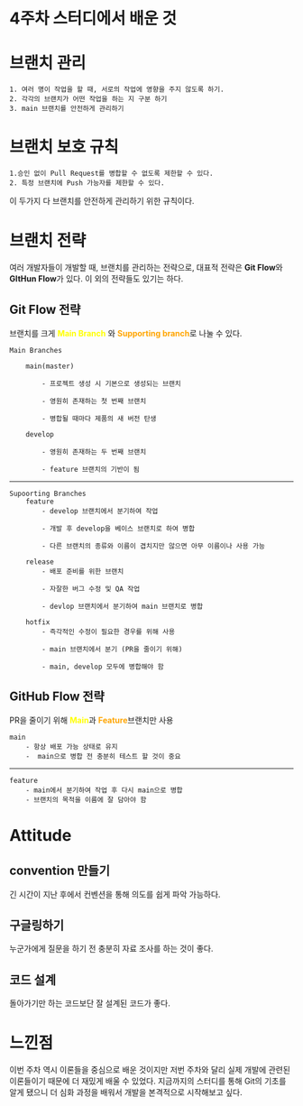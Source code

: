 4주차 스터디에서 배운 것
================
# 브랜치 관리
    1. 여러 명이 작업을 할 때, 서로의 작업에 영향을 주지 않도록 하기.
    2. 각각의 브랜치가 어떤 작업을 하는 지 구분 하기
    3. main 브랜치를 안전하게 관리하기

# 브랜치 보호 규칙
    1.승인 없이 Pull Request를 병합할 수 없도록 제한할 수 있다.
    2. 특정 브랜치에 Push 가능자를 제한할 수 있다.

이 두가지 다 브랜치를 안전하게 관리하기 위한 규칙이다.

# 브랜치 전략
여러 개발자들이 개발할 때, 브랜치를 관리하는 전략으로, 대표적 전략은 **Git Flow**와 **GItHun Flow**가 있다. 이 외의 전략들도 있기는 하다.

## Git Flow 전략
브랜치를 크게 **<span style="color:Yellow">Main Branch** 와 **<span style="color:Orange">Supporting branch**로 나눌 수 있다.

    Main Branches

        main(master)

            - 프로젝트 생성 시 기본으로 생성되는 브랜치

            - 영원히 존재하는 첫 번째 브랜치

            - 병합될 때마다 제품의 새 버전 탄생

        develop

            - 영원히 존재하는 두 번째 브랜치

            - feature 브랜치의 기반이 됨
-----------
    Supoorting Branches
        feature
            - develop 브랜치에서 분기하여 작업
            
            - 개발 후 develop을 베이스 브랜치로 하여 병합
            
            - 다른 브랜치의 종류와 이름이 겹치지만 않으면 아무 이름이나 사용 가능

        release
            - 배포 준비를 위한 브랜치
            
            - 자잘한 버그 수정 및 QA 작업
            
            - devlop 브랜치에서 분기하여 main 브랜치로 병합

        hotfix
            - 즉각적인 수정이 필요한 경우를 위해 사용
            
            - main 브랜치에서 분기 (PR을 줄이기 위해)
            
            - main, develop 모두에 병합해야 함


## GitHub Flow 전략
PR을 줄이기 위해 **<span style = "Color:Yellow">Main**과 **<span style = "Color:Orange">Feature**브랜치만 사용

    main
        - 항상 배포 가능 상태로 유지
        -  main으로 병합 전 충분히 테스트 할 것이 중요
-----------
    feature
        - main에서 분기하여 작업 후 다시 main으로 병합
        - 브랜치의 목적을 이름에 잘 담아야 함


# Attitude
## convention 만들기
긴 시간이 지난 후에서 컨벤션을 통해 의도를 쉽게 파악 가능하다.

## 구글링하기
누군가에게 질문을 하기 전 충분히 자료 조사를 하는 것이 좋다.

## 코드 설계
돌아가기만 하는 코드보단 잘 설계된 코드가 좋다.

# 느낀점
이번 주차 역시 이론들을 중심으로 배운 것이지만 저번 주차와 달리 실제 개발에 관련된 이론들이기 때문에 더 재밌게 배울 수 있었다. 지금까지의 스터디를 통해 Git의 기초를 알게 됐으니 더 심화 과정을 배워서 개발을 본격적으로 시작해보고 싶다.